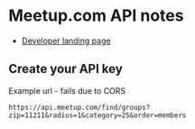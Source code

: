 # Meetup.com API notes

* [Developer landing page](https://www.meetup.com/meetup_api/)


## Create your API key


Example url - fails due to CORS

```
https://api.meetup.com/find/groups?zip=11211&radius=1&category=25&order=members
```
